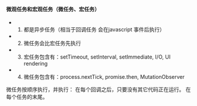 #### 微观任务和宏观任务（微任务、宏任务）
- 1. 都是异步任务（相当于回调任务 会在javascript 事件后执行）
- 2. 微任务会比宏任务先执行
- 3. 宏任务包含有：setTimeout, setInterval, setImmediate,
 I/O, UI rendering
- 4. 微任务包含有：process.nextTick, promise.then, MutationObserver

微任务按顺序执行，并执行：
在每个回调之后，只要没有其它代码正在运行。
在每个任务的末尾。